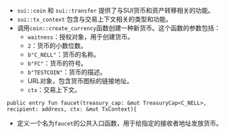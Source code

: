 - `sui::coin` 和 `sui::transfer` 提供了与SUI货币和资产转移相关的功能。
- `sui::tx_context` 包含与交易上下文相关的类型和功能。
- 调用`coin::create_currency`函数创建一种新货币。这个函数的参数包括：
	- `waitness`：授权对象，用于创建货币。
	- `2`：货币的小数位数。
	- `b"C_NELL"`：货币的名称。
	- `b"FC"`：货币的符号。
	- `b"TESTCOIN"`：货币的描述。
	- URL对象，包含货币图标的链接地址。
	- `ctx`：交易上下文。
```move
public entry fun faucet(treasury_cap: &mut TreasuryCap<C_NELL>, recipient: address, ctx: &mut TxContext){
```
- 定义一个名为`faucet`的公共入口函数，用于给指定的接收者地址发放货币。